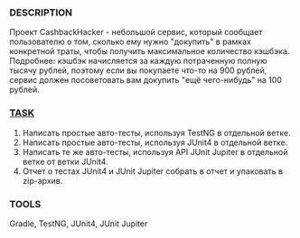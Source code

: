 ### DESCRIPTION
Проект CashbackHacker - небольшой сервис, который сообщает пользователю о том, сколько ему нужно "докупить" 
в рамках конкретной траты, чтобы получить максимальное количество кэшбэка.
Подробнее: кэшбэк начисляется за каждую потраченную полную тысячу рублей, поэтому если вы покупаете что-то на 900 рублей,
сервис должен посоветовать вам докупить "ещё чего-нибудь" на 100 рублей.

### [TASK](https://github.com/netology-code/aqa-homeworks/tree/master/basics)
1. Написать простые авто-тесты, используя TestNG в отдельной ветке.
1. Написать простые авто-тесты, используя JUnit4 в отдельной ветке.
1. Написать те же авто-тесты, используя API JUnit Jupiter в отдельной ветке от ветки JUnit4.
1. Отчет о тестах JUnit4 и JUnit Jupiter собрать в отчет и упаковать в zip-архив.

### TOOLS
Gradle, TestNG, JUnit4, JUnit Jupiter